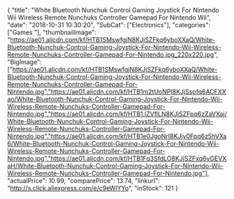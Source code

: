 {
	"title": "White Bluetooth Nunchuk Control Gaming Joystick For Nintendo Wii Wireless Remote Nunchuks Controller Gamepad For Nintendo Wii",
	"date": "2018-10-31 10:30:20",
	"SubCat": ["Electronics"],
	"categories": ["Games "],
	"thumbnailImage": "https://ae01.alicdn.com/kf/HTB1SMswfgjN8KJjSZFkq6yboXXaQ/White-Bluetooth-Nunchuk-Control-Gaming-Joystick-For-Nintendo-Wii-Wireless-Remote-Nunchuks-Controller-Gamepad-For-Nintendo.jpg_220x220.jpg",
	"BigImage": ["https://ae01.alicdn.com/kf/HTB1SMswfgjN8KJjSZFkq6yboXXaQ/White-Bluetooth-Nunchuk-Control-Gaming-Joystick-For-Nintendo-Wii-Wireless-Remote-Nunchuks-Controller-Gamepad-For-Nintendo.jpg","https://ae01.alicdn.com/kf/HTB1m2tUoNPI8KJjSspfq6ACFXXao/White-Bluetooth-Nunchuk-Control-Gaming-Joystick-For-Nintendo-Wii-Wireless-Remote-Nunchuks-Controller-Gamepad-For-Nintendo.jpg","https://ae01.alicdn.com/kf/HTB1.lZVflLN8KJjSZFpq6zZaVXaj/White-Bluetooth-Nunchuk-Control-Gaming-Joystick-For-Nintendo-Wii-Wireless-Remote-Nunchuks-Controller-Gamepad-For-Nintendo.jpg","https://ae01.alicdn.com/kf/HTB1e0JgoNrI8KJjy0Fpq6z5hVXa6/White-Bluetooth-Nunchuk-Control-Gaming-Joystick-For-Nintendo-Wii-Wireless-Remote-Nunchuks-Controller-Gamepad-For-Nintendo.jpg","https://ae01.alicdn.com/kf/HTB1Fq3SfdLO8KJjSZFxq6yGEVXaH/White-Bluetooth-Nunchuk-Control-Gaming-Joystick-For-Nintendo-Wii-Wireless-Remote-Nunchuks-Controller-Gamepad-For-Nintendo.jpg"],
	"actualPrice": 10.99,
	"comparePrice": 13.74,
	"linkurl": "http://s.click.aliexpress.com/e/c9eWlYYo",
	"inStock": 121
}
